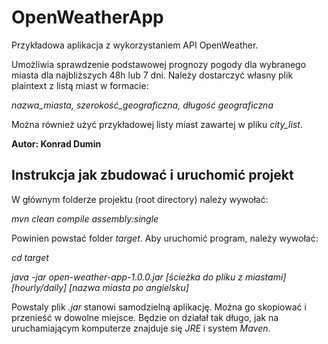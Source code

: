 # OpenWeatherApp
Przykładowa aplikacja z wykorzystaniem API OpenWeather.

Umożliwia sprawdzenie podstawowej prognozy pogody dla wybranego miasta dla najbliższych 48h lub 7 dni. Należy dostarczyć własny plik plaintext z listą miast w formacie:

*nazwa_miasta, szerokość_geograficzna, długość geograficzna*

Można również użyć przykładowej listy miast zawartej w pliku *city_list*.

**Autor: Konrad Dumin**

## Instrukcja jak zbudować i uruchomić projekt
W głównym folderze projektu (root directory) należy wywołać:

*mvn clean compile assembly:single*

Powinien powstać folder *target*. Aby uruchomić program, należy wywołać:

*cd target*

*java -jar open-weather-app-1.0.0.jar [ścieżka do pliku z miastami] [hourly/daily] [nazwa miasta po angielsku]*

Powstaly plik *.jar* stanowi samodzielną aplikację. Można go skopiować i przenieść w dowolne miejsce. Będzie on działał tak długo, jak na uruchamiającym komputerze znajduje się *JRE* i system *Maven*.
